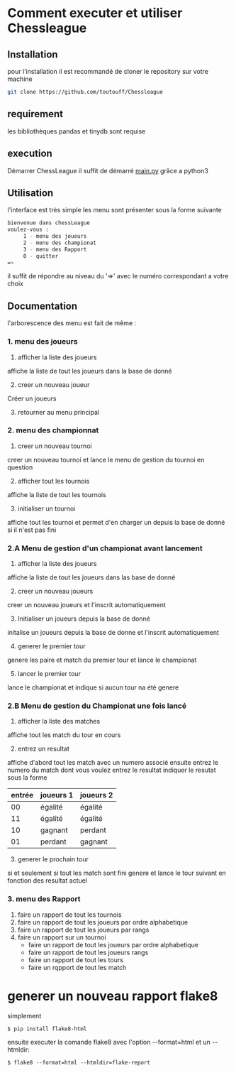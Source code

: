 # Comment executer et utiliser Chessleague

## Installation

pour l’installation il est recommandé de cloner le repository sur votre machine

```bash
git clone https://github.com/toutouff/Chessleague
```

## requirement

les bibliothèques pandas et tinydb sont requise

## execution

Démarrer ChessLeague il suffit de démarré [main.py](https://github.com/toutouff/Chessleague/blob/main/main.py) grâce a python3

## Utilisation

l'interface est très  simple les menu sont présenter  sous la forme suivante 

```bash
bienvenue dans chessLeague
voulez-vous :
	 1 - menu des joueurs
	 2 - menu des championat
	 3 - menu des Rapport
	 0 - quitter
=>
```

il suffit de répondre au niveau du '=>' avec le numéro correspondant a votre choix

## Documentation

l'arborescence des menu est fait de même :

### 1. menu des joueurs

1. afficher la liste des joueurs
	
affiche la liste de tout les joueurs dans la base de donné
	
2. creer un nouveau joueur
	
Créer un joueurs
	
3. retourner au menu principal 
	
### 2. menu des championnat
	
1. creer un nouveau tournoi

creer un nouveau tournoi et lance le menu de gestion du tournoi en question

2. afficher tout les tournois

affiche la liste de tout les tournois
	
3. initialiser un tournoi
	
affiche tout les tournoi et permet d'en charger un depuis la base de donné si il n'est pas fini

### 2.A Menu de gestion d'un championat avant lancement 
	
1. afficher la liste des joueurs

affiche la liste de tout les joueurs dans las base de donné

2. creer un nouveau joueurs

creer un nouveau joueurs et l'inscrit automatiquement
	
3. Initialiser un joueurs depuis la base de donné

initalise un joueurs depuis la base de donne et l'inscrit automatiquement

4. generer le premier tour

genere les paire et match du premier tour et lance le championat

5. lancer le premier tour 

lance le championat et indique si aucun tour na été genere

### 2.B Menu de gestion du Championat une fois lancé

1. afficher la liste des matches

affiche tout les match du tour en cours

2. entrez un resultat

affiche d'abord tout les match avec un numero associé 
ensuite entrez le numero du match dont vous voulez entrez le resultat
indiquer le resutat sous la forme

| entrée | joueurs 1 | joueurs 2 |
|--------|-----------|-----------|
| 00     | égalité   | égalité   |
| 11     | égalité   | égalité   |
| 10     | gagnant   | perdant   |
| 01     | perdant   | gagnant   |

3. generer le prochain tour

si et seulement si tout les match sont fini genere et lance le tour suivant en fonction des resultat actuel

### 3. menu des Rapport

1. faire un rapport de tout les tournois 
2. faire un rapport de tout les joueurs par ordre alphabetique
3. faire un rapport de tout les joueurs par rangs
4. faire un rapport sur un tournoi
	- faire un rapport de tout les joueurs par ordre alphabetique
	- faire un rapport de tout les joueurs rangs
	- faire un rapport de tout les tours 
	- faire un rqpport de tout les match

# generer un nouveau rapport flake8

simplement

```$ pip install flake8-html```

ensuite executer la comande flake8 avec l'option --format=html et un --htmldir:

```$ flake8 --format=html --htmldir=flake-report```




















